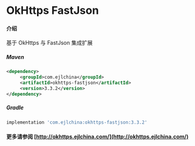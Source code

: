 # OkHttps FastJson

#### 介绍

基于 OkHttps 与 FastJson 集成扩展


##### Maven

```xml
<dependency>
     <groupId>com.ejlchina</groupId>
     <artifactId>okhttps-fastjson</artifactId>
     <version>3.3.2</version>
</dependency>
```

##### Gradle

```groovy
implementation 'com.ejlchina:okhttps-fastjson:3.3.2'
```

#### 更多请参阅 [http://okhttps.ejlchina.com/](http://okhttps.ejlchina.com/)
